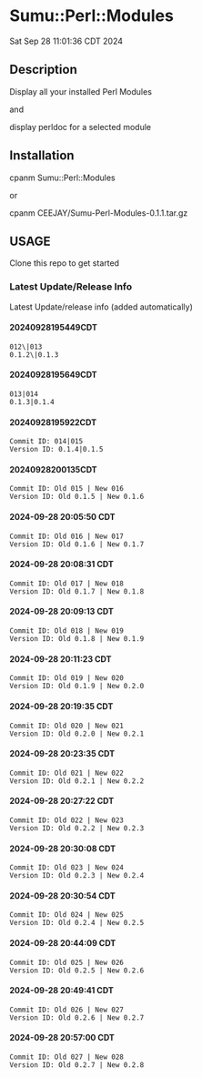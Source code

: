 # Sumu::Perl::Modules 

Sat Sep 28 11:01:36 CDT 2024

## Description

Display all your installed Perl Modules

and

display perldoc for a selected module

## Installation

cpanm Sumu::Perl::Modules

or 

cpanm CEEJAY/Sumu-Perl-Modules-0.1.1.tar.gz

## USAGE

Clone this repo to get started 




### Latest Update/Release Info 

Latest Update/release info (added automatically)


#### 20240928195449CDT

	012\|013
	0.1.2\|0.1.3


#### 20240928195649CDT

	013|014
	0.1.3|0.1.4


#### 20240928195922CDT

	Commit ID: 014|015
	Version ID: 0.1.4|0.1.5


#### 20240928200135CDT

	Commit ID: Old 015 | New 016
	Version ID: Old 0.1.5 | New 0.1.6


#### 2024-09-28 20:05:50 CDT

	Commit ID: Old 016 | New 017
	Version ID: Old 0.1.6 | New 0.1.7


#### 2024-09-28 20:08:31 CDT

	Commit ID: Old 017 | New 018
	Version ID: Old 0.1.7 | New 0.1.8


#### 2024-09-28 20:09:13 CDT

	Commit ID: Old 018 | New 019
	Version ID: Old 0.1.8 | New 0.1.9


#### 2024-09-28 20:11:23 CDT

	Commit ID: Old 019 | New 020
	Version ID: Old 0.1.9 | New 0.2.0


#### 2024-09-28 20:19:35 CDT

	Commit ID: Old 020 | New 021
	Version ID: Old 0.2.0 | New 0.2.1


#### 2024-09-28 20:23:35 CDT

	Commit ID: Old 021 | New 022
	Version ID: Old 0.2.1 | New 0.2.2


#### 2024-09-28 20:27:22 CDT

	Commit ID: Old 022 | New 023
	Version ID: Old 0.2.2 | New 0.2.3


#### 2024-09-28 20:30:08 CDT

	Commit ID: Old 023 | New 024
	Version ID: Old 0.2.3 | New 0.2.4


#### 2024-09-28 20:30:54 CDT

	Commit ID: Old 024 | New 025
	Version ID: Old 0.2.4 | New 0.2.5


#### 2024-09-28 20:44:09 CDT

	Commit ID: Old 025 | New 026
	Version ID: Old 0.2.5 | New 0.2.6


#### 2024-09-28 20:49:41 CDT

	Commit ID: Old 026 | New 027
	Version ID: Old 0.2.6 | New 0.2.7


#### 2024-09-28 20:57:00 CDT

	Commit ID: Old 027 | New 028
	Version ID: Old 0.2.7 | New 0.2.8


